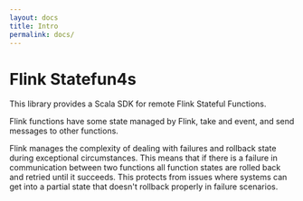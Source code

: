 ```yaml
---
layout: docs
title: Intro
permalink: docs/
---
```


# Flink Statefun4s

This library provides a Scala SDK for remote Flink Stateful Functions.

Flink functions have some state managed by Flink, take and event, and send messages
to other functions.

Flink manages the complexity of dealing with failures and rollback state during exceptional circumstances.
This means that if there is a failure in communication between two functions all function states are rolled back
and retried until it succeeds. This protects from issues where systems can get into a partial state that doesn't rollback
properly in failure scenarios.
